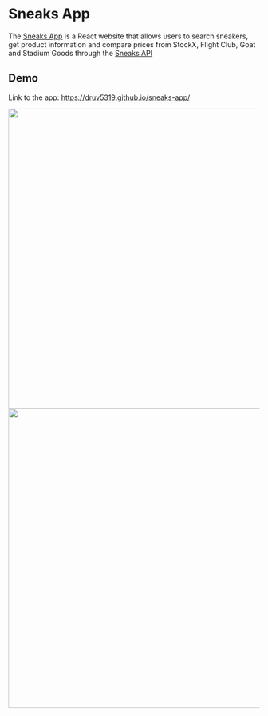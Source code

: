 # Sneaks App
The [Sneaks App](https://druv5319.github.io/sneaks-app/) is a React website that allows users to search sneakers, get product information and compare prices from StockX, Flight Club, Goat and Stadium Goods through the [Sneaks API](https://github.com/druv5319/Sneaks-API)
## Demo
Link to the app: https://druv5319.github.io/sneaks-app/

<img src="https://github.com/druv5319/sneaks-app/blob/master/public/Sneaks-app-image1.png" width=600 align=left>
<img src="https://github.com/druv5319/sneaks-app/blob/master/public/Sneaks-app-image2.png" width=600 align=right>

